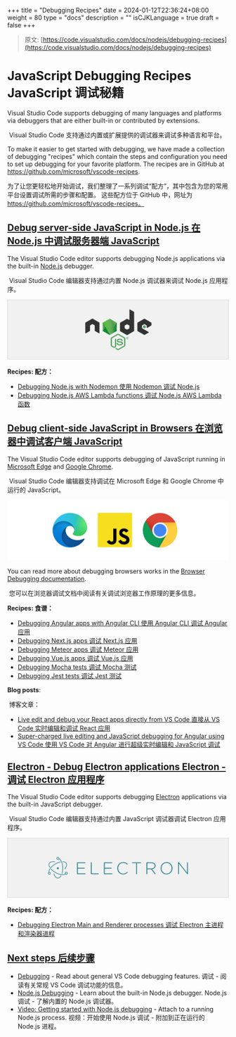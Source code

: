 +++
title = "Debugging Recipes"
date = 2024-01-12T22:36:24+08:00
weight = 80
type = "docs"
description = ""
isCJKLanguage = true
draft = false
+++

> 原文: [https://code.visualstudio.com/docs/nodejs/debugging-recipes](https://code.visualstudio.com/docs/nodejs/debugging-recipes)

# JavaScript Debugging Recipes JavaScript 调试秘籍



Visual Studio Code supports debugging of many languages and platforms via debuggers that are either built-in or contributed by extensions.

​​	Visual Studio Code 支持通过内置或扩展提供的调试器来调试多种语言和平台。

To make it easier to get started with debugging, we have made a collection of debugging "recipes" which contain the steps and configuration you need to set up debugging for your favorite platform. The recipes are in GitHub at https://github.com/microsoft/vscode-recipes.

​​	为了让您更轻松地开始调试，我们整理了一系列调试“配方”，其中包含为您的常用平台设置调试所需的步骤和配置。 这些配方位于 GitHub 中，网址为 https://github.com/microsoft/vscode-recipes。

## [Debug server-side JavaScript in Node.js 在 Node.js 中调试服务器端 JavaScript](https://code.visualstudio.com/docs/nodejs/debugging-recipes#_debug-serverside-javascript-in-nodejs)

The Visual Studio Code editor supports debugging Node.js applications via the built-in [Node.js](https://nodejs.org/) debugger.

​​	Visual Studio Code 编辑器支持通过内置 Node.js 调试器来调试 Node.js 应用程序。

![Node.js logo](./DebuggingRecipes_img/nodejs.png)

**Recipes:
配方：**

- [Debugging Node.js with Nodemon
  使用 Nodemon 调试 Node.js](https://github.com/microsoft/vscode-recipes/tree/main/nodemon)
- [Debugging Node.js AWS Lambda functions
  调试 Node.js AWS Lambda 函数](https://github.com/microsoft/vscode-recipes/tree/main/debugging-lambda-functions)

## [Debug client-side JavaScript in Browsers 在浏览器中调试客户端 JavaScript](https://code.visualstudio.com/docs/nodejs/debugging-recipes#_debug-clientside-javascript-in-browsers)

The Visual Studio Code editor supports debugging of JavaScript running in [Microsoft Edge](https://www.microsoft.com/edge) and [Google Chrome](https://www.google.com/chrome/).

​​	Visual Studio Code 编辑器支持调试在 Microsoft Edge 和 Google Chrome 中运行的 JavaScript。

![JavaScript, Edge, and Chrome logo](./DebuggingRecipes_img/browsers.png)

You can read more about debugging browsers works in the [Browser Debugging documentation](https://code.visualstudio.com/docs/nodejs/browser-debugging).

​​	您可以在浏览器调试文档中阅读有关调试浏览器工作原理的更多信息。

**Recipes:
食谱：**

- [Debugging Angular apps with Angular CLI
  使用 Angular CLI 调试 Angular 应用](https://github.com/microsoft/vscode-recipes/tree/main/Angular-CLI)
- [Debugging Next.js apps
  调试 Next.js 应用](https://github.com/microsoft/vscode-recipes/tree/main/Next-js)
- [Debugging Meteor apps
  调试 Meteor 应用](https://github.com/microsoft/vscode-recipes/tree/main/meteor)
- [Debugging Vue.js apps
  调试 Vue.js 应用](https://github.com/microsoft/vscode-recipes/tree/main/vuejs-cli)
- [Debugging Mocha tests
  调试 Mocha 测试](https://github.com/microsoft/vscode-recipes/tree/main/debugging-mocha-tests)
- [Debugging Jest tests
  调试 Jest 测试](https://github.com/microsoft/vscode-recipes/tree/main/debugging-jest-tests)

**Blog posts**:

​​	博客文章：

- [Live edit and debug your React apps directly from VS Code
  直接从 VS Code 实时编辑和调试 React 应用](https://medium.com/@auchenberg/live-edit-and-debug-your-react-apps-directly-from-vs-code-without-leaving-the-editor-3da489ed905f)
- [Super-charged live editing and JavaScript debugging for Angular using VS Code
  使用 VS Code 对 Angular 进行超级实时编辑和 JavaScript 调试](https://medium.com/@auchenberg/super-charged-live-editing-and-javascript-debugging-for-angular-using-visual-studio-code-c29da251ec71)

## [Electron - Debug Electron applications Electron - 调试 Electron 应用程序](https://code.visualstudio.com/docs/nodejs/debugging-recipes#_electron-debug-electron-applications)

The Visual Studio Code editor supports debugging [Electron](https://www.electronjs.org/) applications via the built-in JavaScript debugger.

​​	Visual Studio Code 编辑器支持通过内置 JavaScript 调试器调试 Electron 应用程序。

![electron logo](./DebuggingRecipes_img/electron.png)

**Recipes:
配方：**

- [Debugging Electron Main and Renderer processes
  调试 Electron 主进程和渲染器进程](https://github.com/microsoft/vscode-recipes/tree/main/Electron)

## [Next steps 后续步骤](https://code.visualstudio.com/docs/nodejs/debugging-recipes#_next-steps)

- [Debugging](https://code.visualstudio.com/docs/editor/debugging) - Read about general VS Code debugging features.
  调试 - 阅读有关常规 VS Code 调试功能的信息。
- [Node.js Debugging](https://code.visualstudio.com/docs/nodejs/nodejs-debugging) - Learn about the built-in Node.js debugger.
  Node.js 调试 - 了解内置的 Node.js 调试器。
- [Video: Getting started with Node.js debugging](https://www.youtube.com/watch?v=2oFKNL7vYV8) - Attach to a running Node.js process.
  视频：开始使用 Node.js 调试 - 附加到正在运行的 Node.js 进程。
